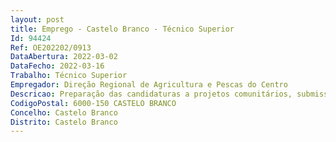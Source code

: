 ```yaml
--- 
layout: post
title: Emprego - Castelo Branco - Técnico Superior
Id: 94424
Ref: OE202202/0913
DataAbertura: 2022-03-02
DataFecho: 2022-03-16
Trabalho: Técnico Superior
Empregador: Direção Regional de Agricultura e Pescas do Centro
Descricao: Preparação das candidaturas a projetos comunitários, submissão de pedidos de pagamento e de adiantamento dos projetos aos vários Programas Operacionais do Quadro Comunitário vigente, acompanhamento da execução financeira e orçamental dos projetos, efetuar as classificações e registos contabilísticos respeitando as normas legais e os princípios da contabilidade pública geralmente aceites, prestação de informação em diferentes aplicações informáticas, respeitando as considerações técnicas e o cumprimento das obrigações legais e fiscais em vigor.
CodigoPostal: 6000-150 CASTELO BRANCO
Concelho: Castelo Branco
Distrito: Castelo Branco
--- 
```


